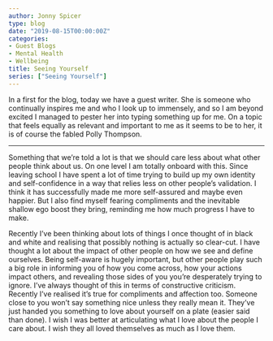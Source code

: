 ```yaml
---
author: Jonny Spicer
type: blog
date: "2019-08-15T00:00:00Z"
categories:
- Guest Blogs
- Mental Health
- Wellbeing
title: Seeing Yourself
series: ["Seeing Yourself"]
---
```

In a first for the blog, today we have a guest writer. She is someone who continually inspires me and who I look up to immensely, and so I am beyond excited I managed to pester her into typing something up for me. On a topic that feels equally as relevant and important to me as it
seems to be to her, it is of course the fabled Polly Thompson.

---

Something that we’re told a lot is that we should care less about what other people think about us. On one level I am totally onboard with this. Since leaving school I have spent a lot of time trying to build up my own identity and self-confidence in a way that relies less on other people’s validation. I think it has successfully made me more self-assured and maybe even happier. But I also find myself fearing compliments and the inevitable shallow ego boost they bring, reminding me how much progress I have to make.

Recently I’ve been thinking about lots of things I once thought of in black and white and realising that possibly nothing is actually so clear-cut. I have thought a lot about the impact of other people on how we see and define ourselves. Being self-aware is hugely important, but other people play such a big role in informing you of how you come across, how your actions impact others, and revealing those sides of you you’re desperately trying to ignore. I’ve always thought of this in terms of constructive criticism. Recently I’ve realised it’s true for compliments and affection too. Someone close to you won’t say something nice unless they really mean it. They’ve just handed you something to love about yourself on a plate (easier said than done). I wish I was better at articulating what I love about the people I care about. I wish they all loved themselves as much as I love them.
